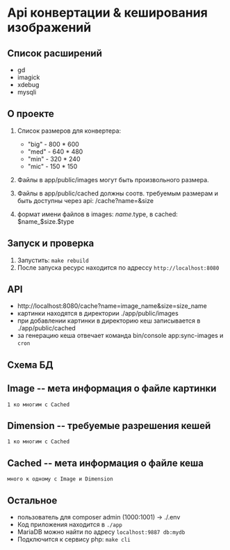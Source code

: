# Api конвертации & кеширования изображений

## Список расширений
- gd
- imagick
- xdebug
- mysqli

## О проекте
1. Список размеров для конвертера:
    - "big" - 800 * 600
    - "med" - 640 * 480
    - "min" - 320 * 240
    - "mic" - 150 * 150

2. Файлы в app/public/images могут быть произвольного размера.
3. Файлы в app/public/cached должны соотв. требуемым размерам и быть доступны через api: /cache?name=&size
4. формат имени файлов в images: $name.$type, в cached: $name_$size.$type


## Запуск и проверка
1. Запустить: `make rebuild`
2. После запуска ресурс находится по адрессу `http://localhost:8080`

## API
- http://localhost:8080/cache?name=image_name&size=size_name
- картинки находятся в директории ./app/public/images
- при добавлении картинки в директорию кеш записывается в ./app/public/cached
- за генерацию кеша отвечает команда bin/console app:sync-images и `cron`

## Схема БД
Image -- мета информация о файле картинки
-----------
```1 ко многим с Cached```

Dimension -- требуемые разрешения кешей
-----------
```1 ко многим с Cached```

Cached -- мета информация о файле кеша
-----------
```много к одному с Image и Dimension```


## Остальное
- пользователь для composer admin (1000:1001) -> ./.env
- Код приложения находится в `./app`
- MariaDB можно найти по адресу `localhost:9887 db:mydb`
- Подключится к сервису php: `make cli`
